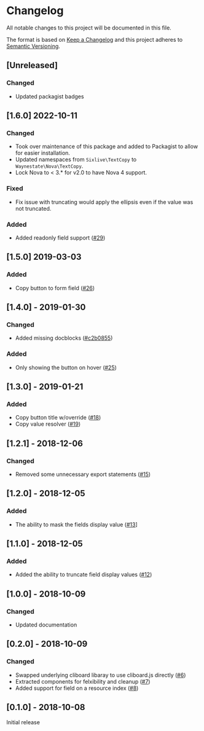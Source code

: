 # Changelog
All notable changes to this project will be documented in this file.

The format is based on [Keep a Changelog](http://keepachangelog.com/en/1.0.0/) and this project adheres to [Semantic Versioning](http://semver.org/spec/v2.0.0.html).

## [Unreleased]
### Changed
* Updated packagist badges

## [1.6.0] 2022-10-11
### Changed
* Took over maintenance of this package and added to Packagist to allow for easier installation.
* Updated namespaces from `Sixlive\TextCopy` to `Waynestate\Nova\TextCopy`.
* Lock Nova to < 3.* for v2.0 to have Nova 4 support.

### Fixed
* Fix issue with truncating would apply the ellipsis even if the value was not truncated.

### Added
* Added readonly field support ([#29](https://github.com/sixlive/nova-text-copy-field/pull/29))

## [1.5.0] 2019-03-03
###  Added
* Copy button to form field ([#26](https://github.com/sixlive/nova-text-copy-field/pull/26))

## [1.4.0] - 2019-01-30
### Changed
* Added missing docblocks ([#c2b0855](https://github.com/sixlive/nova-text-copy-field/commit/c2b08557fcf0299c11489590973ffcb75597ca93))

### Added
* Only showing the button on hover ([#25](https://github.com/sixlive/nova-text-copy-field/pull/25))

## [1.3.0] - 2019-01-21
### Added
* Copy button title w/override ([#18](https://github.com/sixlive/nova-text-copy-field/pull/18))
* Copy value resolver ([#19](https://github.com/sixlive/nova-text-copy-field/pull/19))

## [1.2.1] - 2018-12-06
### Changed
* Removed some unnecessary export statements ([#15](https://github.com/sixlive/nova-text-copy-field/pull/15))

## [1.2.0] - 2018-12-05
### Added
* The ability to mask the fields display value ([#13](https://github.com/sixlive/nova-text-copy-field/pull/13)]

## [1.1.0] - 2018-12-05
### Added
* Added the ability to truncate field display values ([#12](https://github.com/sixlive/nova-text-copy-field/pull/12))

## [1.0.0] - 2018-10-09
### Changed
* Updated documentation

## [0.2.0] - 2018-10-09
### Changed
* Swapped underlying cliboard libaray to use cliboard.js directly ([#6](https://github.com/sixlive/nova-text-copy-field/pull/6))
* Extracted components for felxibility and cleanup ([#7](https://github.com/sixlive/nova-text-copy-field/pull/7))
* Added support for field on a resource index ([#8](https://github.com/sixlive/nova-text-copy-field/pull/8))

## [0.1.0] - 2018-10-08
Initial release
